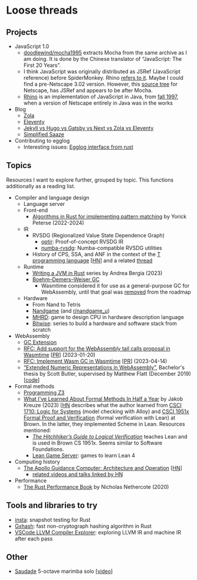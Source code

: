 # Loose threads

## Projects

- JavaScript 1.0
  - [doodlewind/mocha1995](https://github.com/doodlewind/mocha1995) extracts
    Mocha from the same archive as I am doing. It is done by the Chinese
    translator of “JavaScript: The First 20 Years”.
  - I think JavaScript was originally distributed as JSRef (JavaScript
    reference) before SpiderMonkey. Rhino [refers to it](https://web.mit.edu/javascript/arch/i386_rh9/build/README.html).
    Maybe I could find a pre-Netscape 3.02 version. However, this [source tree](https://github.com/zii/netscape/tree/master/js/ref)
    for Netscape, has JSRef and appears to be after Mocha.
  - [Rhino](https://web.mit.edu/javascript/doc/rhino/index.html) is an
    implementation of JavaScript in Java, from [fall 1997](https://web.mit.edu/javascript/doc/rhino/history.html),
    when a version of Netscape entirely in Java was in the works
- Blog
  - [Zola](https://www.getzola.org/)
  - [Eleventy](https://www.11ty.dev/)
  - [Jekyll vs Hugo vs Gatsby vs Next vs Zola vs Eleventy](https://mtm.dev/static)
  - [Simplified Saaze](https://jamstack.org/generators/simplified-saaze/)
- Contributing to egglog
  - Interesting issues: [Egglog interface from rust](https://github.com/egraphs-good/egglog/issues/232)

## Topics

Resources I want to explore further, grouped by topic. This functions
additionally as a reading list.

- Compiler and language design
  - Language server
  - Front-end
    - [Algorithms in Rust for implementing pattern matching](https://github.com/yorickpeterse/pattern-matching-in-rust)
      by Yorick Peterse (2022-2024)
  - IR
    - RVSDG (Regionalized Value State Dependence Graph)
      - [optir](https://github.com/jameysharp/optir): Proof-of-concept RVSDG IR
      - [numba-rvsdg](https://github.com/numba/numba-rvsdg): Numba-compatible
        RVSDG utilities
    - History of CPS, SSA, and ANF in the context of the [T programming language](https://paulgraham.com/thist.html)
      [[HN](https://news.ycombinator.com/item?id=36732335)] and a related [thread](https://langdev.stackexchange.com/questions/2079/what-are-the-disadvantages-of-using-cps-form)
  - Runtime
    - [Writing a JVM in Rust](https://andreabergia.com/blog/2023/07/i-have-written-a-jvm-in-rust/)
      series by Andrea Bergia (2023)
    - [Boehm–Demers–Weiser GC](https://www.hboehm.info/gc/)
      - Wasmtime considered it for use as a general-purpose GC for WebAssembly,
        until that goal was [removed](https://github.com/bytecodealliance/rfcs/commit/b678bf4796851e19ebc41c88c90f76cd0ecd9fb1)
        from the roadmap
  - Hardware
    - From Nand to Tetris
    - [Nandgame](https://nandgame.com/) (and [r/nandgame_u](https://www.reddit.com/r/nandgame_u))
    - [MHRD](https://steamcommunity.com/app/576030): game to design CPU in
      hardware description language
    - [Bitwise](https://github.com/pervognsen/bitwise): series to build a hardware
      and software stack from scratch
- WebAssembly
  - [GC Extension](https://github.com/WebAssembly/gc/blob/main/proposals/gc/Overview.md)
  - [RFC: Add support for the WebAssembly tail calls proposal in Wasmtime](https://github.com/bytecodealliance/rfcs/blob/main/accepted/tail-calls.md)
    [[PR](https://github.com/bytecodealliance/rfcs/pull/29)] (2023-01-20)
  - [RFC: Implement Wasm GC in Wasmtime](https://github.com/bytecodealliance/rfcs/blob/main/accepted/wasm-gc.md)
    [[PR](https://github.com/bytecodealliance/rfcs/pull/31)] (2023-04-14)
  - [“Extended Numeric Representations in WebAssembly”](https://www-old.cs.utah.edu/docs/techreports/2019/pdf/UUCS-19-009.pdf),
    Bachelor's thesis by Scott Butler, supervised by Matthew Flatt
    (December 2019) [[code](https://github.com/ScottButler87/ExtendedNumerics)]
- Formal methods
  - [Programming Z3](https://theory.stanford.edu/~nikolaj/programmingz3.html)
  - [What I've Learned About Formal Methods In Half a Year](https://jakob.space/blog/what-ive-learned-about-formal-methods.html)
    by Jakob Kreuze (2023) [[HN](https://news.ycombinator.com/item?id=35511152)
    describes what the author learned from [CSCI 1710: Logic for Systems](https://csci1710.github.io/)
    (model checking with Alloy) and [CSCI 1951x Formal Proof and Verification](https://browncs1951x.github.io/)
    (formal verification with Lean) at Brown. In the latter, they implemented
    Scheme in Lean. Resources mentioned:
    - [*The Hitchhiker’s Guide to Logical Verification*](https://lean-forward.github.io/hitchhikers-guide/2024/)
      teaches Lean and is used in Brown CS 1951x. Seems similar to Software
      Foundations.
    - [Lean Game Server](https://adam.math.hhu.de/): games to learn Lean 4
- Computing history
  - [The Apollo Guidance Computer: Architecture and Operation](http://www.apolloguidancecomputer.com/)
    [[HN](https://news.ycombinator.com/item?id=38245884)]
    - [related videos and talks linked by HN](https://news.ycombinator.com/item?id=38244927)
- Performance
  - [The Rust Performance Book](https://nnethercote.github.io/perf-book/)
    by Nicholas Nethercote (2020)

## Tools and libraries to try

- [insta](https://github.com/mitsuhiko/insta): snapshot testing for Rust
- [Gxhash](https://github.com/ogxd/gxhash): fast non-cryptograph hashing
  algorithm in Rust
- [VSCode LLVM Compiler Explorer](https://github.com/sunxfancy/vscode-llvm):
  exploring LLVM IR and machine IR after each pass

## Other

- [Saudade](https://www.joeyengmusic.com/shop/p/saudade-for-solo-marimba-5-oct)
  5-octave marimba solo
  [[video](https://www.youtube.com/watch?v=1AJPM_rIvMQ)]
